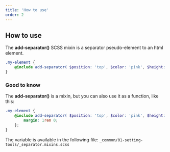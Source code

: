```yaml
---
title: 'How to use'
order: 2
---
```


## How to use

The **add-separator()** SCSS mixin is a separator pseudo-element to an html element.

```scss
.my-element {
    @include add-separator( $position: 'top', $color: 'pink', $height: '3px');
}
```

### Good to know

The **add-separator()** is a mixin, but you can also use it as a function, like this:

```scss
.my-element {
    @include add-separator( $position: 'top', $color: 'pink', $height: '3px'){
        margin: 1rem 0;
    };
}
```

The variable is available in the following file: `_common/01-setting-tools/_separator.mixins.scss`
